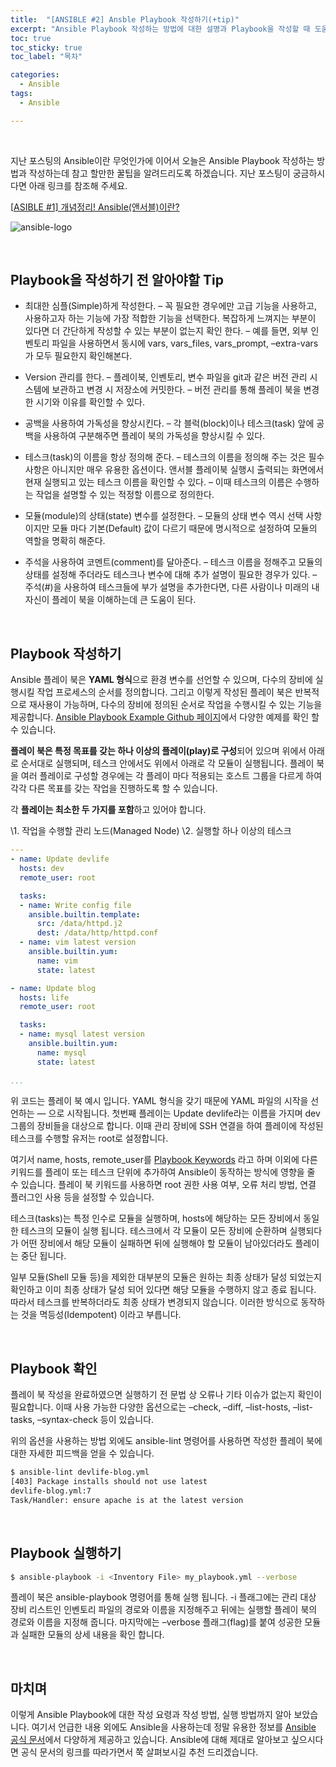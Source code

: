 ```yaml
---
title:  "[ANSIBLE #2] Ansble Playbook 작성하기(+tip)"
excerpt: "Ansible Playbook 작성하는 방법에 대한 설명과 Playbook을 작성할 때 도움이 되는 소소한 팁"
toc: true
toc_sticky: true
toc_label: "목차"

categories:
  - Ansible
tags:
  - Ansible

---
```


<p>&nbsp;</p>

지난 포스팅의 Ansible이란 무엇인가에 이어서 오늘은 Ansible Playbook 작성하는 방법과 작성하는데 참고 할만한 꿀팁을 알려드리도록 하겠습니다. 지난 포스팅이 궁금하시다면 아래 링크를 참조해 주세요.



[[ASIBLE #1\] 개념정리! Ansible(앤서블)이란?](https://onestep-log.com/oss/what-is-ansible/)

![ansible-logo](https://drive.google.com/uc?export=view&id=1RcCRpM-djzrok3m0e470iAhU7uGL1ocs)

<p>&nbsp;</p>

## Playbook을 작성하기 전 알아야할 Tip

- 최대한 심플(Simple)하게 작성한다.
  – 꼭 필요한 경우에만 고급 기능을 사용하고, 사용하고자 하는 기능에 가장 적합한 기능을 선택한다. 복잡하게 느껴지는 부분이 있다면 더 간단하게 작성할 수 있는 부분이 없는지 확인 한다.
  – 예를 들면, 외부 인벤토리 파일을 사용하면서 동시에 vars, vars_files, vars_prompt, –extra-vars가 모두 필요한지 확인해본다.

- Version 관리를 한다.
  – 플레이북, 인벤토리, 변수 파일을 git과 같은 버전 관리 시스템에 보관하고 변경 시 저장소에 커밋한다.
  – 버전 관리를 통해 플레이 북을 변경한 시기와 이유를 확인할 수 있다.

- 공백을 사용하여 가독성을 향상시킨다.
  – 각 블럭(block)이나 테스크(task) 앞에 공백을 사용하여 구분해주면 플레이 북의 가독성을 향상시킬 수 있다.

- 테스크(task)의 이름을 항상 정의해 준다.
  – 테스크의 이름을 정의해 주는 것은 필수 사항은 아니지만 매우 유용한 옵션이다. 앤서블 플레이북 실행시 출력되는 화면에서 현재 실행되고 있는 테스크 이름을 확인할 수 있다. 
  – 이때 테스크의 이름은 수행하는 작업을 설명할 수 있는 적정할 이름으로 정의한다.

- 모듈(module)의 상태(state) 변수를 설정한다.
  – 모듈의 상태 변수 역시 선택 사항이지만 모듈 마다 기본(Default) 값이 다르기 때문에 명시적으로 설정하여 모듈의 역할을 명확히 해준다.

- 주석을 사용하여 코멘트(comment)를 달아준다.
  – 테스크 이름을 정해주고 모듈의 상태를 설정해 주더라도 테스크나 변수에 대해 추가 설명이 필요한 경우가 있다.
  – 주석(#)을 사용하여 테스크들에 부가 설명을 추가한다면, 다른 사람이나 미래의 내 자신이 플레이 북을 이해하는데 큰 도움이 된다.

<p>&nbsp;</p>

## Playbook 작성하기

Ansible 플레이 북은 **YAML 형식**으로 환경 변수를 선언할 수 있으며, 다수의 장비에 실행시킬 작업 프로세스의 순서를 정의합니다. 그리고 이렇게 작성된 플레이 북은 반복적으로 재사용이 가능하며, 다수의 장비에 정의된 순서로 작업을 수행시킬 수 있는 기능을 제공합니다. [Ansible Playbook Example Github 페이지](https://github.com/ansible/ansible-examples)에서 다양한 예제를 확인 할 수 있습니다.  

**플레이 북은 특정 목표를 갖는 하나 이상의 플레이(play)로 구성**되어 있으며 위에서 아래로 순서대로 실행되며, 테스크 안에서도 위에서 아래로 각 모듈이 실행됩니다. 플레이 북을 여러 플레이로 구성할 경우에는 각 플레이 마다 적용되는 호스트 그룹을 다르게 하여 각각 다른 목표를 갖는 작업을 진행하도록 할 수 있습니다.  

각 **플레이는 최소한 두 가지를 포함**하고 있어야 합니다.  

\1. 작업을 수행할 관리 노드(Managed Node)
\2. 실행할 하나 이상의 테스크

```yaml
---
- name: Update devlife
  hosts: dev
  remote_user: root

  tasks:
  - name: Write config file
    ansible.builtin.template:
      src: /data/httpd.j2
      dest: /data/http/httpd.conf
  - name: vim latest version
    ansible.builtin.yum:
      name: vim
      state: latest

- name: Update blog
  hosts: life
  remote_user: root

  tasks:
  - name: mysql latest version
    ansible.builtin.yum:
      name: mysql
      state: latest
     
...
```

  

위 코드는 플레이 북 예시 입니다. YAML 형식을 갖기 때문에 YAML 파일의 시작을 선언하는 — 으로 시작됩니다. 첫번째 플레이는 Update devlife라는 이름을 가지며 dev 그룹의 장비들을 대상으로 합니다. 이때 관리 장비에 SSH 연결을 하여 플레이에 작성된 테스크를 수행할 유저는 root로 설정합니다.   

여기서 name, hosts, remote_user를 [Playbook Keywords](https://docs.ansible.com/ansible/latest/reference_appendices/playbooks_keywords.html#playbook-keywords) 라고 하며 이외에 다른 키워드를 플레이 또는 테스크 단위에 추가하여 Ansible이 동작하는 방식에 영향을 줄 수 있습니다. 플레이 북 키워드를 사용하면 root 권한 사용 여부, 오류 처리 방법, 연결 플러그인 사용 등을 설정할 수 있습니다.  



테스크(tasks)는 특정 인수로 모듈을 실행하며, hosts에 해당하는 모든 장비에서 동일한 테스크의 모듈이 실행 됩니다. 테스크에서 각 모듈이 모든 장비에 순환하며 실행되다가 어떤 장비에서 해당 모듈이 실패하면 뒤에 실행해야 할 모듈이 남아있더라도 플레이는 중단 됩니다.  

일부 모듈(Shell 모듈 등)을 제외한 대부분의 모듈은 원하는 최종 상태가 달성 되었는지 확인하고 이미 최종 상태가 달성 되어 있다면 해당 모듈을 수행하지 않고 종료 됩니다. 따라서 테스크를 반복하더라도 최종 상태가 변경되지 않습니다. 이러한 방식으로 동작하는 것을 멱등성(Idempotent) 이라고 부릅니다.  

<p>&nbsp;</p>

## Playbook 확인

플레이 북 작성을 완료하였으면 실행하기 전 문법 상 오류나 기타 이슈가 없는지 확인이 필요합니다. 이때 사용 가능한 다양한 옵션으로는 –check, –diff, –list-hosts, –list-tasks, –syntax-check 등이 있습니다.  

위의 옵션을 사용하는 방법 외에도 ansible-lint 명령어를 사용하면 작성한 플레이 북에 대한 자세한 피드백을 얻을 수 있습니다.  

```bash
$ ansible-lint devlife-blog.yml
[403] Package installs should not use latest
devlife-blog.yml:7
Task/Handler: ensure apache is at the latest version
```

<p>&nbsp;</p>

## Playbook 실행하기

```bash
$ ansible-playbook -i <Inventory File> my_playbook.yml --verbose
```

플레이 북은 ansible-playbook 명령어를 통해 실행 됩니다. -i 플래그에는 관리 대상 장비 리스트인 인벤토리 파일의 경로와 이름을 지정해주고 뒤에는 실행할 플레이 북의 경로와 이름을 지정해 줍니다. 마지막에는 –verbose 플래그(flag)를 붙여 성공한 모듈과 실패한 모듈의 상세 내용을 확인 합니다.  

<p>&nbsp;</p>

## 마치며

이렇게 Ansible Playbook에 대한 작성 요령과 작성 방법, 실행 방법까지 알아 보았습니다. 여기서 언급한 내용 외에도 Ansible을 사용하는데 정말 유용한 정보를 [Ansible 공식 문서](https://docs.ansible.com/ansible/latest/user_guide/index.html#writing-tasks-plays-and-playbooks)에서 다양하게 제공하고 있습니다. Ansible에 대해 제대로 알아보고 싶으시다면 공식 문서의 링크를 따라가면서 쭉 살펴보시길 추천 드리겠습니다.  
